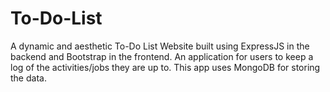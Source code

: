 # To-Do-List
A dynamic and aesthetic To-Do List Website built using ExpressJS in the backend and Bootstrap in the frontend. An application for users to keep a log of the activities/jobs they are up to. This app uses MongoDB for storing the data.
